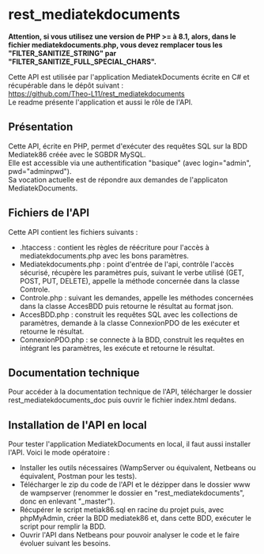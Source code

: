 # rest_mediatekdocuments
<B>Attention, si vous utilisez une version de PHP >= à 8.1, alors, dans le fichier mediatekdocuments.php, vous devez remplacer tous les "FILTER_SANITIZE_STRING" par "FILTER_SANITIZE_FULL_SPECIAL_CHARS".</B>

Cette API est utilisée par l'application MediatekDocuments écrite en C# et récupérable dans le dépôt suivant :<br>
https://github.com/Theo-L11/rest_mediatekdocuments<br>
Le readme présente l'application et aussi le rôle de l'API.
## Présentation
Cette API, écrite en PHP, permet d'exécuter des requêtes SQL sur la BDD Mediatek86 créée avec le SGBDR MySQL.<br>
Elle est accessible via une authentification "basique" (avec login="admin", pwd="adminpwd").<br>
Sa vocation actuelle est de répondre aux demandes de l'applicaton MediatekDocuments.
## Fichiers de l'API
Cette API contient les fichiers suivants :<br>
- .htaccess : contient les règles de réécriture pour l'accès à mediatekdocuments.php avec les bons paramètres.<br>
- Mediatekdocuments.php : point d'entrée de l'api, contrôle l'accès sécurisé, récupère les paramètres puis, suivant le verbe utilisé (GET, POST, PUT, DELETE), appelle la méthode concernée dans la classe Controle.<br>
- Controle.php : suivant les demandes, appelle les méthodes concernées dans la classe AccesBDD puis retourne le résultat au format json.<br>
- AccesBDD.php : construit les requêtes SQL avec les collections de paramètres, demande à la classe ConnexionPDO de les exécuter et retourne le résultat.<br>
- ConnexionPDO.php : se connecte à la BDD, construit les requêtes en intégrant les paramètres, les exécute et retourne le résultat.
## Documentation technique
Pour accéder à la documentation technique de l'API, télécharger le dossier rest_mediatekdocuments_doc puis ouvrir le fichier index.html dedans.
## Installation de l'API en local
Pour tester l'application MediatekDocuments en local, il faut aussi installer l'API. Voici le mode opératoire :<br>
- Installer les outils nécessaires (WampServer ou équivalent, Netbeans ou équivalent, Postman pour les tests).<br>
- Télécharger le zip du code de l'API et le dézipper dans le dossier www de wampserver (renommer le dossier en "rest_mediatekdocuments", donc en enlevant "_master").<br>
- Récupérer le script metiak86.sql en racine du projet puis, avec phpMyAdmin, créer la BDD mediatek86 et, dans cette BDD, exécuter le script pour remplir la BDD.<br>
- Ouvrir l'API dans Netbeans pour pouvoir analyser le code et le faire évoluer suivant les besoins.
